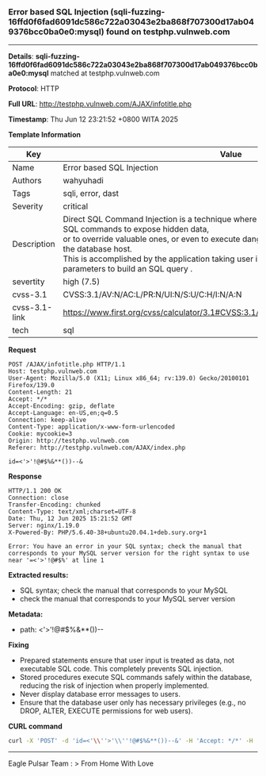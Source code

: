 ### Error based SQL Injection (sqli-fuzzing-16ffd0f6fad6091dc586c722a03043e2ba868f707300d17ab049376bcc0ba0e0:mysql) found on testphp.vulnweb.com

----
**Details**: **sqli-fuzzing-16ffd0f6fad6091dc586c722a03043e2ba868f707300d17ab049376bcc0ba0e0:mysql** matched at testphp.vulnweb.com

**Protocol**: HTTP

**Full URL**: http://testphp.vulnweb.com/AJAX/infotitle.php

**Timestamp**: Thu Jun 12 23:21:52 +0800 WITA 2025

**Template Information**

| Key | Value |
| --- | --- |
| Name | Error based SQL Injection |
| Authors | wahyuhadi |
| Tags | sqli, error, dast |
| Severity | critical |
| Description | Direct SQL Command Injection is a technique where an attacker creates or alters existing SQL commands to expose hidden data,<br>or to override valuable ones, or even to execute dangerous system level commands on the database host.<br>This is accomplished by the application taking user input and combining it with static parameters to build an SQL query .<br> |
| severtity | high (7.5) |
| cvss-3.1 | CVSS:3.1/AV:N/AC:L/PR:N/UI:N/S:U/C:H/I:N/A:N |
| cvss-3.1-link | https://www.first.org/cvss/calculator/3.1#CVSS:3.1/AV:N/AC:L/PR:N/UI:N/S:U/C:H/I:N/A:N |
| tech | sql |

**Request**
```http
POST /AJAX/infotitle.php HTTP/1.1
Host: testphp.vulnweb.com
User-Agent: Mozilla/5.0 (X11; Linux x86_64; rv:139.0) Gecko/20100101 Firefox/139.0
Content-Length: 21
Accept: */*
Accept-Encoding: gzip, deflate
Accept-Language: en-US,en;q=0.5
Connection: keep-alive
Content-Type: application/x-www-form-urlencoded
Cookie: mycookie=3
Origin: http://testphp.vulnweb.com
Referer: http://testphp.vulnweb.com/AJAX/index.php

id=<'>'!@#$%&**())--&
```

**Response**
```http
HTTP/1.1 200 OK
Connection: close
Transfer-Encoding: chunked
Content-Type: text/xml;charset=UTF-8
Date: Thu, 12 Jun 2025 15:21:52 GMT
Server: nginx/1.19.0
X-Powered-By: PHP/5.6.40-38+ubuntu20.04.1+deb.sury.org+1

Error: You have an error in your SQL syntax; check the manual that corresponds to your MySQL server version for the right syntax to use near '=<'>'!@#$%' at line 1
```
**Extracted results:**

- SQL syntax; check the manual that corresponds to your MySQL
- check the manual that corresponds to your MySQL server version

**Metadata:**

- path: <'>'!@#$%&**())--

**Fixing**

- Prepared statements ensure that user input is treated as data, not executable SQL code. This completely prevents SQL injection.
- Stored procedures execute SQL commands safely within the database, reducing the risk of injection when properly implemented.
- Never display database error messages to users.
- Ensure that the database user only has necessary privileges (e.g., no DROP, ALTER, EXECUTE permissions for web users).




**CURL command**
```sh
curl -X 'POST' -d 'id=<'\\''>'\\''!@#$%&**())--&' -H 'Accept: */*' -H 'Accept-Encoding: gzip, deflate' -H 'Accept-Language: en-US,en;q=0.5' -H 'Connection: keep-alive' -H 'Content-Length: 4' -H 'Content-Type: application/x-www-form-urlencoded' -H 'Cookie: mycookie=3' -H 'Host: testphp.vulnweb.com' -H 'Origin: http://testphp.vulnweb.com' -H 'Referer: http://testphp.vulnweb.com/AJAX/index.php' -H 'User-Agent: Mozilla/5.0 (X11; Linux x86_64; rv:139.0) Gecko/20100101 Firefox/139.0' 'http://testphp.vulnweb.com/AJAX/infotitle.php'
```


----

Eagle Pulsar Team :  > From Home With Love